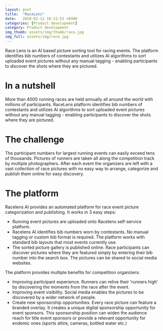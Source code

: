 ```yaml
---
layout: post
title:  "RaceLens"
date:   2020-02-12 10:31:53 +0300
categories: [Product development]
category: Product development
img_thumb: assets/img/thumb/race.jpg
img_full: assets/img/race.jpg
---
```

Race Lens is an AI based picture sorting tool for racing events. The platform identifies bib numbers of contestants and utilizes AI algorithms to sort uploaded event pictures without any manual tagging - enabling participants to discover the shots where they are pictured.

<!--more-->

# In a nutshell
More than 4000 running races are held annually all around the world with millions of participants. RaceLens platform identifies bib numbers of contestants and utilizes AI algorithms to sort uploaded event pictures without any manual tagging - enabling participants to discover the shots where they are pictured.

# The challenge
The participant numbers for largest running events can easily exceed tens of thousands. Pictures of runners are taken all along the competition track by multiple photographers. After each event the organizers are left with a vast collection of race pictures with no easy way to arrange, categorize and publish them online for easy discovery.

# The platform
Racelens AI provides an automated platform for race event picture categorization and publishing. It works in 3 easy steps:
* Running event pictures are uploaded onto Racelens self-service platform.
* Racelens AI identifies bib numbers worn by contestants. No manual tagging or custom bib format is required. The platform works with standard bib layouts that most events currently use.
* The sorted picture gallery is published online. Race participants can discover pictures where they are featured simply by entering their bib number into the search box. The pictures can be shared to social media websites.

The platform provides multiple benefits for competition organizers:
* Improving participant experience. Runners can relive their ‘runners high’ by discovering the moments from the race after the event. 
* Improving event visibility. Social media enables the pictures to be discovered by a wider network of people.
* Create new sponsorship opportunities. Every race picture can feature a branded overlay. It creates a unique digital sponsorship opportunity for event sponsors. This sponsorship position can widen the audience reach for title event sponsors or provide a relevant opportunity for endemic ones (sports attire, cameras, bottled water etc.)
